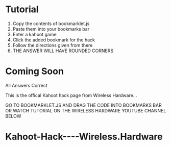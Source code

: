 # Tutorial

1. Copy the contents of bookmarklet.js
2. Paste them into your bookmarks bar
3. Enter a kahoot game
4. Click the added bookmark for the hack
5. Follow the directions given from there
6. THE ANSWER WILL HAVE ROUNDED CORNERS

# Coming Soon
All Answers Correct



This is the offical Kahoot hack page from Wireless Hardware... 

GO TO BOOKMARKLET.JS AND DRAG THE CODE INTO BOOKMARKS BAR 
OR WATCH TUTORIAL ON THE WIRELESS HARDWARE YOUTUBE CHANNEL BELOW


# Kahoot-Hack----Wireless.Hardware
